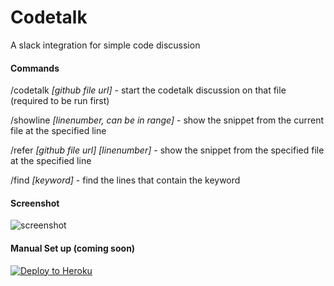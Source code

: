 # Codetalk   

A slack integration for simple code discussion

#### Commands
/codetalk *[github file url]* - start the codetalk discussion on that file (required to be run first)

/showline *[linenumber, can be in range]* - show the snippet from the current file at the specified line

/refer *[github file url]* *[linenumber]* - show the snippet from the specified file at the specified line

/find *[keyword]* - find the lines that contain the keyword

#### Screenshot
![screenshot](http://puu.sh/nfLaM/4a859d7bd3.png)

#### Manual Set up (coming soon)
[![Deploy to Heroku](https://www.herokucdn.com/deploy/button.png)](https://heroku.com/deploy)
